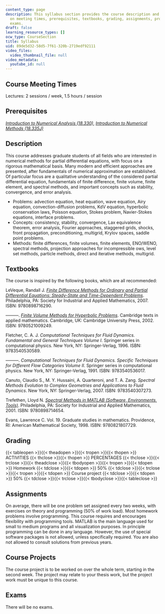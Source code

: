 ```yaml
---
content_type: page
description: This syllabus section provides the course description and information
  on meeting times, prerequisites, textbooks, grading, assignments, projects, and
  exams.
draft: false
learning_resource_types: []
ocw_type: CourseSection
title: Syllabus
uid: 89de5d32-58d5-7f61-320b-2719edf92111
video_files:
  video_thumbnail_file: null
video_metadata:
  youtube_id: null
---
```

## Course Meeting Times

Lectures: 2 sessions / week, 1.5 hours / session

## Prerequisites

[*Introduction to Numerical Analysis (18.330)*](https://ocw.mit.edu/courses/mathematics/18-330-introduction-to-numerical-analysis-spring-2004/), [*Introduction to Numerical Methods (18.335J)*](https://ocw.mit.edu/courses/mathematics/18-335j-introduction-to-numerical-methods-spring-2019/)

## Description

This course addresses graduate students of all fields who are interested in numerical methods for partial differential equations, with focus on a rigorous mathematical basis. Many modern and efficient approaches are presented, after fundamentals of numerical approximation are established. Of particular focus are a qualitative understanding of the considered partial differential equation, fundamentals of finite difference, finite volume, finite element, and spectral methods, and important concepts such as stability, convergence, and error analysis.

- Problems: advection equation, heat equation, wave equation, Airy equation, convection-diffusion problems, KdV equation, hyperbolic conservation laws, Poisson equation, Stokes problem, Navier-Stokes equations, interface problems.
- Concepts: consistency, stability, convergence, Lax equivalence theorem, error analysis, Fourier approaches, staggered grids, shocks, front propagation, preconditioning, multigrid, Krylov spaces, saddle point problems.
- Methods: finite differences, finite volumes, finite elements, ENO/WENO, spectral methods, projection approaches for incompressible ows, level set methods, particle methods, direct and iterative methods, multigrid.

## Textbooks

The course is inspired by the following books, which are all recommended:

LeVeque, Randall J. [*Finite Difference Methods for Ordinary and Partial Differential Equations: Steady-State and Time-Dependent Problems*](http://sgpwe.izt.uam.mx/files/users/uami/mlss/documentos/LeVequeRJ.pdf). Philadelphia, PA: Society for Industrial and Applied Mathematics, 2007. ISBN: 9780898716290.

———. [*Finite Volume Methods for Hyperbolic Problems*](http://depts.washington.edu/clawpack/book.html). Cambridge texts in applied mathematics. Cambridge, UK: Cambridge University Press, 2002. ISBN: 9780521009249.

Fletcher, C. A. J. *Computational Techniques for Fluid Dynamics. Fundamental and General Techniques Volume I*. Springer series in computational physics. New York, NY: Springer-Verlag, 1996. ISBN: 9783540530589.

———. *Computational Techniques for Fluid Dynamics. Specific Techniques for Different Flow Categories Volume II*. Springer series in computational physics. New York, NY: Springer-Verlag, 1991. ISBN: 9783540536017.

Canuto, Claudio S., M. Y. Hussaini, A. Quarteroni, and T. A. Zang. *Spectral Methods Evolution to Complex Geometries and Applications to Fluid Dynamics*. New York, NY: Springer-Verlag, 2007. ISBN: 9783540307273.

Trefethen, Lloyd N. [*Spectral Methods in MATLAB (Software, Environments, Tools)*](https://epubs.siam.org/doi/book/10.1137/1.9780898719598). Philadelphia, PA: Society for Industrial and Applied Mathematics, 2001. ISBN: 9780898714654.

Evans, Lawrence C. Vol. 19. Graduate studies in mathematics. Providence, RI: American Mathematical Society, 1998. ISBN: 9780821807729.

## Grading

{{< tableopen >}}{{< theadopen >}}{{< tropen >}}{{< thopen >}}
ACTIVITIES
{{< thclose >}}{{< thopen >}}
PERCENTAGES
{{< thclose >}}{{< trclose >}}{{< theadclose >}}{{< tbodyopen >}}{{< tropen >}}{{< tdopen >}}
Homework
{{< tdclose >}}{{< tdopen >}}
50%
{{< tdclose >}}{{< trclose >}}{{< tropen >}}{{< tdopen >}}
Course project
{{< tdclose >}}{{< tdopen >}}
50%
{{< tdclose >}}{{< trclose >}}{{< tbodyclose >}}{{< tableclose >}}

## Assignments

On average, there will be one problem set assigned every two weeks, with exercises on theory and programming (50% of work load). Most homework problems involve programming. This course requires and encourages flexibility with programming tools. MATLAB is the main language used for small to medium programs and all visualization purposes. In principle programming can be done in any language. However, the use of special software packages is not allowed, unless specifically required. You are also not allowed to consult solutions from previous years.

## Course Projects

The course project is to be worked on over the whole term, starting in the second week. The project may relate to your thesis work, but the project work must be unique to this course.

## Exams

There will be no exams.